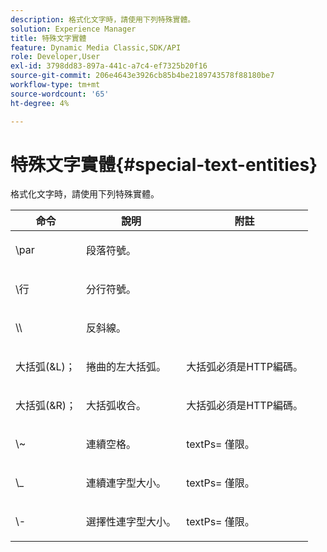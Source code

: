```yaml
---
description: 格式化文字時，請使用下列特殊實體。
solution: Experience Manager
title: 特殊文字實體
feature: Dynamic Media Classic,SDK/API
role: Developer,User
exl-id: 3798dd83-897a-441c-a7c4-ef7325b20f16
source-git-commit: 206e4643e3926cb85b4be2189743578f88180be7
workflow-type: tm+mt
source-wordcount: '65'
ht-degree: 4%

---
```


# 特殊文字實體{#special-text-entities}

格式化文字時，請使用下列特殊實體。

<table id="table_CFEB845C1B9A475CA52ECDFA9BB59A9D"> 
 <thead> 
  <tr> 
   <th class="entry"> 命令 </th> 
   <th class="entry"> 說明 </th> 
   <th class="entry"> 附註 </th> 
  </tr> 
 </thead>
 <tbody> 
  <tr> 
   <td> <span class="codeph"> \par</span> </td> 
   <td> <p>段落符號。 </p> </td> 
   <td> <p> </p> </td> 
  </tr> 
  <tr> 
   <td> <span class="codeph"> \行 </span> </td> 
   <td> <p>分行符號。 </p> </td> 
   <td> <p> </p> </td> 
  </tr> 
  <tr> 
   <td> <span class="codeph"> \\ </span> </td> 
   <td> <p>反斜線。 </p> </td> 
   <td> <p> </p> </td> 
  </tr> 
  <tr> 
   <td> <span class="codeph"> 大括弧(&amp;L)； </span> </td> 
   <td> <p>捲曲的左大括弧。 </p> </td> 
   <td> <p>大括弧必須是HTTP編碼。 </p> </td> 
  </tr> 
  <tr> 
   <td> <span class="codeph"> 大括弧(&amp;R)； </span> </td> 
   <td> <p>大括弧收合。 </p> </td> 
   <td> <p>大括弧必須是HTTP編碼。 </p> </td> 
  </tr> 
  <tr> 
   <td> <span class="codeph"> \~ </span> </td> 
   <td> <p>連續空格。 </p> </td> 
   <td> <p><span class="codeph"> textPs=</span> 僅限。 </p> </td> 
  </tr> 
  <tr> 
   <td> <span class="codeph"> \_</span> </td> 
   <td> <p>連續連字型大小。 </p> </td> 
   <td> <p><span class="codeph"> textPs=</span> 僅限。 </p> </td> 
  </tr> 
  <tr> 
   <td> <span class="codeph"> \- </span> </td> 
   <td> <p>選擇性連字型大小。 </p> </td> 
   <td> <p><span class="codeph"> textPs=</span> 僅限。 </p> </td> 
  </tr> 
 </tbody> 
</table>
